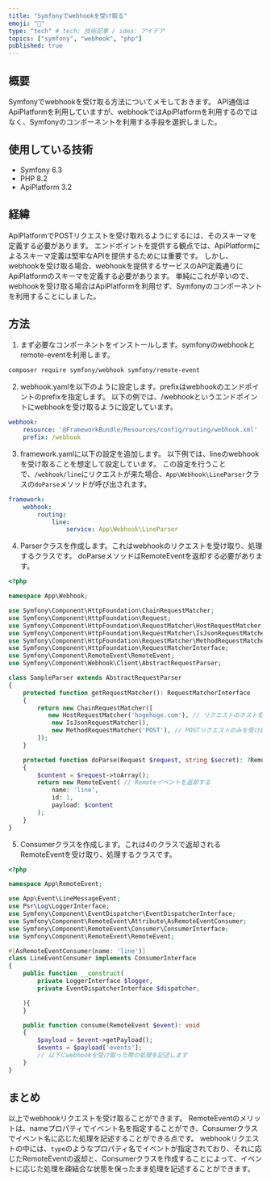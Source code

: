 ```yaml
---
title: "Symfonyでwebhookを受け取る"
emoji: "🙌"
type: "tech" # tech: 技術記事 / idea: アイデア
topics: ["symfony", "webhook", "php"]
published: true
---
```


## 概要
Symfonyでwebhookを受け取る方法についてメモしておきます。
API通信はApiPlatformを利用していますが、webhookではApiPlatformを利用するのではなく、Symfonyのコンポーネントを利用する手段を選択しました。

## 使用している技術
- Symfony 6.3
- PHP 8.2
- ApiPlatform 3.2

## 経緯
ApiPlatformでPOSTリクエストを受け取れるようにするには、そのスキーマを定義する必要があります。
エンドポイントを提供する観点では、ApiPlatformによるスキーマ定義は堅牢なAPIを提供するためには重要です。
しかし、webhookを受け取る場合、webhookを提供するサービスのAPI定義通りにApiPlatformのスキーマを定義する必要があります。
単純にこれが辛いので、webhookを受け取る場合はApiPlatformを利用せず、Symfonyのコンポーネントを利用することにしました。

## 方法
1. まず必要なコンポーネントをインストールします。symfonyのwebhookとremote-eventを利用します。
```bash
composer require symfony/webhook symfony/remote-event
```
2. webhook.yamlを以下のように設定します。prefixはwebhookのエンドポイントのprefixを指定します。
以下の例では、/webhookというエンドポイントにwebhookを受け取るように設定しています。
```yaml
webhook:
    resource: '@FrameworkBundle/Resources/config/routing/webhook.xml'
    prefix: /webhook
```

3. framework.yamlに以下の設定を追加します。
以下例では、lineのwebhookを受け取ることを想定して設定しています。
この設定を行うことで、`/webhook/line`にリクエストが来た場合、`App\Webhook\LineParser`クラスの`doParse`メソッドが呼び出されます。
```yaml
framework:
    webhook:
        routing:
            line:
                service: App\Webhook\LineParser
```

4. Parserクラスを作成します。これはwebhookのリクエストを受け取り、処理するクラスです。
doParseメソッドはRemoteEventを返却する必要があります。
```php
<?php

namespace App\Webhook;

use Symfony\Component\HttpFoundation\ChainRequestMatcher;
use Symfony\Component\HttpFoundation\Request;
use Symfony\Component\HttpFoundation\RequestMatcher\HostRequestMatcher;
use Symfony\Component\HttpFoundation\RequestMatcher\IsJsonRequestMatcher;
use Symfony\Component\HttpFoundation\RequestMatcher\MethodRequestMatcher;
use Symfony\Component\HttpFoundation\RequestMatcherInterface;
use Symfony\Component\RemoteEvent\RemoteEvent;
use Symfony\Component\Webhook\Client\AbstractRequestParser;

class SampleParser extends AbstractRequestParser
{
    protected function getRequestMatcher(): RequestMatcherInterface
    {
        return new ChainRequestMatcher([
           new HostRequestMatcher('hogehoge.com'), // リクエストのホスト名を指定することができます
            new IsJsonRequestMatcher(),
            new MethodRequestMatcher('POST'), // POSTリクエストのみを受け取る
        ]);
    }

    protected function doParse(Request $request, string $secret): ?RemoteEvent
    {
        $content = $request->toArray();
        return new RemoteEvent( // Remoteイベントを返却する
            name: 'line',
            id: 1,
            payload: $content
        );
    }
}
```
5. Consumerクラスを作成します。これは4のクラスで返却されるRemoteEventを受け取り、処理するクラスです。
```php
<?php

namespace App\RemoteEvent;

use App\Event\LineMessageEvent;
use Psr\Log\LoggerInterface;
use Symfony\Component\EventDispatcher\EventDispatcherInterface;
use Symfony\Component\RemoteEvent\Attribute\AsRemoteEventConsumer;
use Symfony\Component\RemoteEvent\Consumer\ConsumerInterface;
use Symfony\Component\RemoteEvent\RemoteEvent;

#[AsRemoteEventConsumer(name: 'line')]
class LineEventConsumer implements ConsumerInterface
{
    public function __construct(
        private LoggerInterface $logger,
        private EventDispatcherInterface $dispatcher,

    ){
    }

    public function consume(RemoteEvent $event): void
    {
        $payload = $event->getPayload();
        $events = $payload['events'];
        // 以下にwebhookを受け取った際の処理を記述します
    }
}
```

## まとめ
以上でwebhookリクエストを受け取ることができます。
RemoteEventのメリットは、nameプロパティでイベント名を指定することができ、Consumerクラスでイベント名に応じた処理を記述することができる点です。
webhookリクエストの中には、`type`のようなプロパティ名でイベントが指定されており、それに応じたRemoteEventの返却と、Consumerクラスを作成することによって、イベントに応じた処理を疎結合な状態を保ったまま処理を記述することができます。
